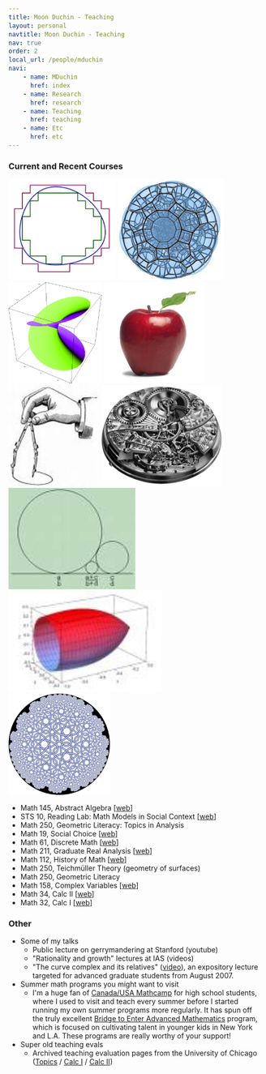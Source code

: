 ```yaml
---
title: Moon Duchin - Teaching
layout: personal
navtitle: Moon Duchin - Teaching
nav: true
order: 2
local_url: /people/mduchin
navi:
    - name: MDuchin
      href: index
    - name: Research
      href: research
    - name: Teaching
      href: teaching
    - name: Etc
      href: etc
---
```


### Current and Recent Courses

<img src="courses/math211/jordan.png" height=200>
<img src="images/cell.jpg" height=200>
<img src="courses/math158/images/curgus.gif" height=200>
<img src="images/apple.jpg" height=200>
<img src="images/compass.png" height=200>
<img src="images/watch.png" height=200>
<img src="images/ford.gif" height=200>
<img src="images/calcy-cone.jpg" height=200>
<img src="images/pdisk.jpg" height=200>


* Math 145, Abstract Algebra [[web](https://sites.tufts.edu/algebra/)]
* STS 10, Reading Lab: Math Models in Social Context [[web](http://sites.tufts.edu/models/)]
* Math 250, Geometric Literacy: Topics in Analysis
* Math 19, Social Choice [[web](http://sites.tufts.edu/socialchoice/)]
* Math 61, Discrete Math [[web](http://sites.tufts.edu/discretemath/)]
* Math 211, Graduate Real Analysis [[web](courses/math211)]
* Math 112, History of Math [[web](http://sites.tufts.edu/histmath/)]
* Math 250, Teichmüller Theory (geometry of surfaces)
* Math 250, Geometric Literacy
* Math 158, Complex Variables [[web](courses/math158/)]
* Math 34, Calc II [[web](courses/math34/)]
* Math 32, Calc I [[web](courses/math11/)]


### Other
* Some of my talks
	* Public lecture on gerrymandering at Stanford (youtube)
	* "Rationality and growth" lectures at IAS (videos)
	* "The curve complex and its relatives" ([video](http://www.msri.org/web/msri/online-videos/-/video/showStream/12504/popup)), an expository lecture targeted for advanced graduate students from August 2007.
* Summer math programs you might want to visit
	* I'm a huge fan of [Canada/USA Mathcamp](http://www.mathcamp.org/) for high school students, where I used to visit and teach every summer before I started running my own summer programs more regularly.  It has spun off the truly excellent 
[Bridge to Enter Advanced Mathematics](http://beamath.org/) program, which is focused on cultivating talent in younger
kids in New York and L.A.  These programs are really worthy of your support!
* Super old teaching evals
	* Archived teaching evaluation pages from the University of Chicago ([Topics](https://web.archive.org/web/20060710002701/http://www.math.uchicago.edu/~mduchin/evals/112.htm) / [Calc I](https://web.archive.org/web/20060715195655/http://www.math.uchicago.edu/~mduchin/evals/151.htm) / [Calc II](https://web.archive.org/web/20060703164626/http://www.math.uchicago.edu/~mduchin/evals/152.htm))

